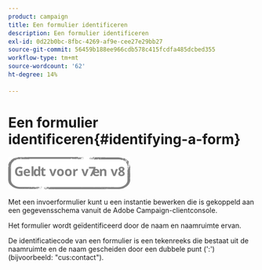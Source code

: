 ```yaml
---
product: campaign
title: Een formulier identificeren
description: Een formulier identificeren
exl-id: 0d22b0bc-8fbc-4269-af9e-cee27e29bb27
source-git-commit: 56459b188ee966cdb578c415fcdfa485dcbed355
workflow-type: tm+mt
source-wordcount: '62'
ht-degree: 14%

---
```


# Een formulier identificeren{#identifying-a-form}

![](../../assets/common.svg)

Met een invoerformulier kunt u een instantie bewerken die is gekoppeld aan een gegevensschema vanuit de Adobe Campaign-clientconsole.

Het formulier wordt geïdentificeerd door de naam en naamruimte ervan.

De identificatiecode van een formulier is een tekenreeks die bestaat uit de naamruimte en de naam gescheiden door een dubbele punt (&#39;:&#39;) (bijvoorbeeld: &quot;cus:contact&quot;).
